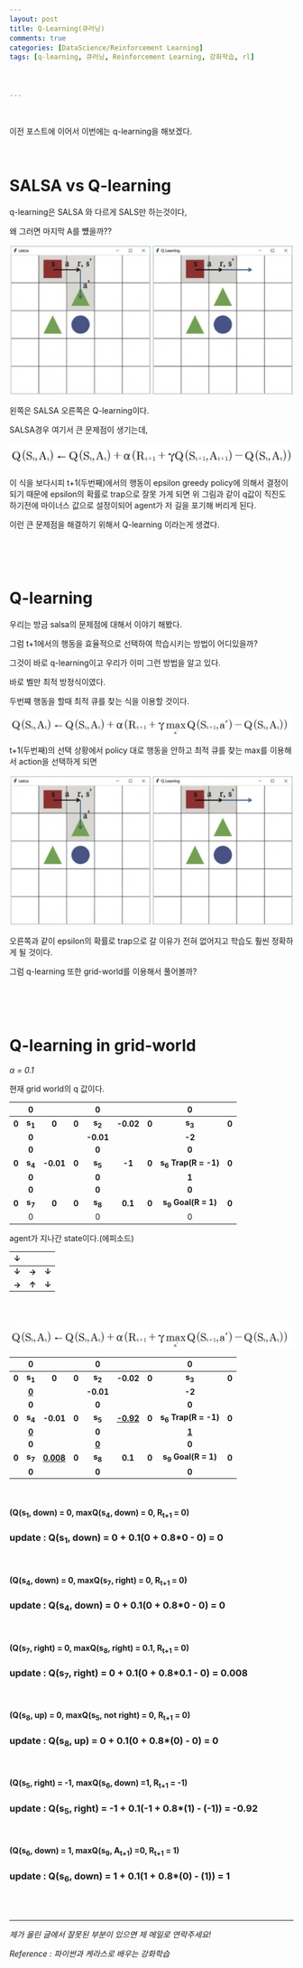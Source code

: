 ```yaml
---
layout: post
title: Q-Learning(큐러닝)
comments: true
categories: [DataScience/Reinforcement Learning]
tags: [q-learning, 큐러닝, Reinforcement Learning, 강화학습, rl]



---
```


<br/>

이전 포스트에 이어서 이번에는 q-learning을 해보겠다.

<br/>

# SALSA vs Q-learning

q-learning은 SALSA 와 다르게 SALS만 하는것이다,

왜 그러면 마지막 A를 뻈을까??

![2021-10-18-rlpost10-01.png](https://github.com/aLVINlEE9/aLVINlEE9.github.io/blob/master/assets/img/DS-Reinforcement%20Learning/2021-10-18-rlpost10-01.png?raw=true)

왼쪽은 SALSA 오른쪽은 Q-learning이다.

SALSA경우 여기서 큰 문제점이 생기는데,

![2021-10-18-rlpost9-04.png](https://github.com/aLVINlEE9/aLVINlEE9.github.io/blob/master/assets/img/DS-Reinforcement%20Learning/2021-10-18-rlpost9-04.png?raw=true)

이 식을 보다시피 t+1(두번째)에서의 행동이 epsilon greedy policy에 의해서 결정이 되기 때문에 epsilon의 확률로 trap으로 잘못 가게 되면 위 그림과 같이 q값이 직진도 하기전에 마이너스 값으로 설정이되어 agent가 저 길을 포기해 버리게 된다.

이런 큰 문제점을 해결하기 위해서 Q-learning 이라는게 생겼다.

<br/>

<br/>

<br/>

# Q-learning

우리는 방금 salsa의 문제점에 대해서 이야기 해봤다.

그럼 t+1에서의 행동을 효율적으로 선택하여 학습시키는 방법이 어디있을까?

그것이 바로 q-learning이고 우리가 이미 그런 방법을 알고 있다.

바로 벨만 최적 방정식이였다.

두번쨰 행동을 할때 최적 큐를 찾는 식을 이용할 것이다.



![2021-10-18-rlpost10-02.png](https://github.com/aLVINlEE9/aLVINlEE9.github.io/blob/master/assets/img/DS-Reinforcement%20Learning/2021-10-18-rlpost10-02.png?raw=true)

t+1(두번째)의 선택 상황에서 policy 대로 행동을 안하고 최적 큐를 찾는 max를 이용해서 action을 선택하게 되면

![2021-10-18-rlpost10-01.png](https://github.com/aLVINlEE9/aLVINlEE9.github.io/blob/master/assets/img/DS-Reinforcement%20Learning/2021-10-18-rlpost10-01.png?raw=true)

오른쪽과 같이 epsilon의 확률로 trap으로 갈 이유가 전혀 없어지고 학습도 훨씬 정확하게 될 것이다.

그럼 q-learning 또한 grid-world를 이용해서 풀어볼까?

<br/>

<br/>

<br/>

# Q-learning in grid-world

*α = 0.1*

현재 grid world의 q 값이다.

|       |         0         |           |       |         0         |           |       |               0                |       |
| :---: | :---------------: | :-------: | :---: | :---------------: | :-------: | :---: | :----------------------------: | :---: |
| **0** | **s<sub>1</sub>** |   **0**   | **0** | **s<sub>2</sub>** | **-0.02** | **0** |       **s<sub>3</sub>**        | **0** |
|       |       **0**       |           |       |     **-0.01**     |           |       |             **-2**             |       |
|       |       **0**       |           |       |       **0**       |           |       |             **0**              |       |
| **0** | **s<sub>4</sub>** | **-0.01** | **0** | **s<sub>5</sub>** |  **-1**   | **0** | **s<sub>6</sub> Trap(R = -1)** | **0** |
|       |       **0**       |           |       |       **0**       |           |       |             **1**              |       |
|       |       **0**       |           |       |       **0**       |           |       |             **0**              |       |
| **0** | **s<sub>7</sub>** |   **0**   | **0** | **s<sub>8</sub>** |  **0.1**  | **0** | **s<sub>9</sub>  Goal(R = 1)** | **0** |
|       |         0         |           |       |         0         |           |       |               0                |       |

agent가 지나간 state이다.(에피소드)

|   ↓   |       |       |
| :---: | :---: | :---: |
| **↓** | **→** | **↓** |
| **→** | **↑** | **↓** |

<br/>

<br/>

![2021-10-18-rlpost10-02.png](https://github.com/aLVINlEE9/aLVINlEE9.github.io/blob/master/assets/img/DS-Reinforcement%20Learning/2021-10-18-rlpost10-02.png?raw=true)

|       |         0         |                  |       |         0         |                  |       |               0                |       |
| :---: | :---------------: | :--------------: | :---: | :---------------: | :--------------: | :---: | :----------------------------: | :---: |
| **0** | **s<sub>1</sub>** |      **0**       | **0** | **s<sub>2</sub>** |    **-0.02**     | **0** |       **s<sub>3</sub>**        | **0** |
|       |   <u>**0**</u>    |                  |       |     **-0.01**     |                  |       |             **-2**             |       |
|       |       **0**       |                  |       |       **0**       |                  |       |             **0**              |       |
| **0** | **s<sub>4</sub>** |    **-0.01**     | **0** | **s<sub>5</sub>** | <u>**-0.92**</u> | **0** | **s<sub>6</sub> Trap(R = -1)** | **0** |
|       |   <u>**0**</u>    |                  |       |       **0**       |                  |       |          <u>**1**</u>          |       |
|       |       **0**       |                  |       |   <u>**0**</u>    |                  |       |             **0**              |       |
| **0** | **s<sub>7</sub>** | <u>**0.008**</u> | **0** | **s<sub>8</sub>** |     **0.1**      | **0** | **s<sub>9</sub>  Goal(R = 1)** | **0** |
|       |       **0**       |                  |       |       **0**       |                  |       |             **0**              |       |

<br/>

#### (Q(s<sub>1</sub>, down) = 0, maxQ(s<sub>4</sub>, down) = 0, R<sub>t+1</sub> = 0)

### update : Q(s<sub>1</sub>, down) = 0 + 0.1(0 + 0.8*0 - 0) = 0

<br/>

#### (Q(s<sub>4</sub>, down) = 0, maxQ(s<sub>7</sub>, right) = 0, R<sub>t+1</sub> = 0)

### update : Q(s<sub>4</sub>, down) = 0 + 0.1(0 + 0.8*0 - 0) = 0

<br/>

#### (Q(s<sub>7</sub>, right) = 0, maxQ(s<sub>8</sub>, right) = 0.1, R<sub>t+1</sub> = 0)

### update : Q(s<sub>7</sub>, right) = 0 + 0.1(0 + 0.8*0.1 - 0) = 0.008

<br/>

#### (Q(s<sub>8</sub>, up) = 0, maxQ(s<sub>5</sub>, not right) = 0, R<sub>t+1</sub> = 0)

### update : Q(s<sub>8</sub>, up) = 0 + 0.1(0 + 0.8*(0) - 0) = 0

<br/>

#### (Q(s<sub>5</sub>, right) = -1, maxQ(s<sub>6</sub>, down) =1, R<sub>t+1</sub> = -1)

### update : Q(s<sub>5</sub>, right) = -1 + 0.1(-1 + 0.8*(1) - (-1)) = -0.92

<br/>

#### (Q(s<sub>6</sub>, down) = 1, maxQ(s<sub>9</sub>, A<sub>t+1</sub>) =0, R<sub>t+1</sub> = 1)

### update : Q(s<sub>6</sub>, down) = 1 + 0.1(1 + 0.8*(0) - (1)) = 1

<br/>

<br/>

------

*제가 올린 글에서 잘못된 부분이 있으면 제 메일로 연락주세요!*

*Reference : 파이썬과 케라스로 배우는 강화학습*